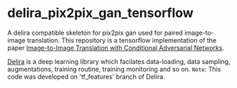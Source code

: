 # delira_pix2pix_gan_tensorflow
A delira compatible skeleton for pix2pix gan used for paired image-to-image translation. 
This repository is a tensorflow implementation of the paper [Image-to-Image Translation with Conditional Adversarial Networks](https://arxiv.org/abs/1611.07004).

[Delira](https://github.com/delira-dev/delira) is a deep learning library which facilates data-loading, data sampling, augmentations, training routine, training monitoring and so on. `Note`: This code was developed on 'tf_features' branch of Delira.
